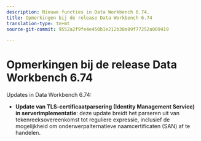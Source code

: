 ```yaml
---
description: Nieuwe functies in Data Workbench 6.74.
title: Opmerkingen bij de release Data Workbench 6.74
translation-type: tm+mt
source-git-commit: 9552a2f9fe4e450b1e212b38a09f77252a009419

---
```



# Opmerkingen bij de release Data Workbench 6.74

Updates in Data Workbench 6.74:

* **Update van TLS-certificaatparsering (Identity Management Service) in serverimplementatie**: deze update breidt het parseren uit van tekenreeksovereenkomst tot reguliere expressie, inclusief de mogelijkheid om onderwerpalternatieve naamcertificaten (SAN) af te handelen.